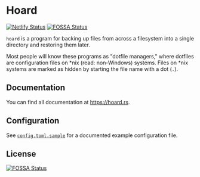 # Hoard

[![Netlify Status](https://api.netlify.com/api/v1/badges/b91e71ce-673e-466c-a6ff-2b877ec0dd97/deploy-status)](https://app.netlify.com/sites/hoard-docs/deploys)
[![FOSSA Status](https://app.fossa.com/api/projects/git%2Bgithub.com%2FShadow53%2Fhoard.svg?type=shield)](https://app.fossa.com/projects/git%2Bgithub.com%2FShadow53%2Fhoard?ref=badge_shield)

`hoard` is a program for backing up files from across a filesystem into a single directory
and restoring them later.

Most people will know these programs as "dotfile managers," where dotfiles are configuration
files on *nix (read: non-Windows) systems. Files on *nix systems are marked as hidden by
starting the file name with a dot (`.`).

## Documentation

You can find all documentation at https://hoard.rs.

## Configuration

See [`config.toml.sample`](config.toml.sample) for a documented example configuration file.


## License
[![FOSSA Status](https://app.fossa.com/api/projects/git%2Bgithub.com%2FShadow53%2Fhoard.svg?type=large)](https://app.fossa.com/projects/git%2Bgithub.com%2FShadow53%2Fhoard?ref=badge_large)